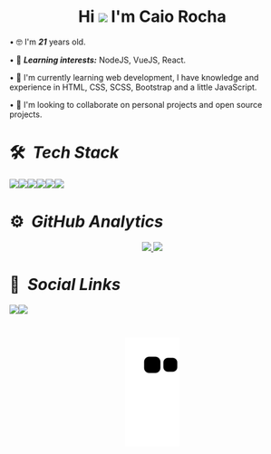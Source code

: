 **<h1 align="center">Hi <img src="https://raw.githubusercontent.com/kaueMarques/kaueMarques/master/hi.gif" width="30px"> I'm Caio Rocha</h1>**
<p align="left">  </p>

• 🤓 I'm **_21_** years old.

• 👀 **_Learning interests:_** NodeJS, VueJS, React.

• 🌱 I'm currently learning web development, I have knowledge and experience in HTML, CSS, SCSS, Bootstrap and a little JavaScript.

• 💞️ I'm looking to collaborate on personal projects and open source projects.



# 🛠 &nbsp;*Tech Stack*
<div align="left">
  <div style="display: flex; align-items: flex-start;">
<a href="https://en.wikipedia.org/wiki/JavaScript/" target="_blank"><img src="https://img.shields.io/badge/-JavaScript-05122A?style=flat&logo=javascript" &nbsp;></a> 
<a href="https://en.wikipedia.org/wiki/HTML" target="_blank"><img src="https://img.shields.io/badge/-HTML-05122A?style=flat&logo=HTML5" &nbsp;></a> 
<a href="https://en.wikipedia.org/wiki/CSS" target="_blank"><img src="https://img.shields.io/badge/-CSS-05122A?style=flat&logo=CSS3&logoColor=1572B6" &nbsp;></a> 
<a href="https://en.wikipedia.org/wiki/Git" target="_blank"><img src="https://img.shields.io/badge/-Git-05122A?style=flat&logo=git" &nbsp;></a>
<a href="https://en.wikipedia.org/wiki/Gitub" target="_blank"><img src="https://img.shields.io/badge/-GitHub-05122A?style=flat&logo=github" &nbsp;></a>
<a href="https://en.wikipedia.org/wiki/Visual_Studio_Code" target="_blank"><img src="https://img.shields.io/badge/-Visual%20Studio%20Code-05122A?style=flat&logo=visual-studio-code&logoColor=007ACC"></a>
  </div>
</div>



# ⚙️ &nbsp;*GitHub Analytics*

<div align="center">
  <a href="https://github.com/cvrocha">
  <img height="180em" src="https://github-readme-stats.vercel.app/api?username=cvrocha&show_icons=true&theme=aura_dark"/>
  <img height="180em" src="https://github-readme-stats.vercel.app/api/top-langs/?username=cvrocha&layout=compact&theme=aura_dark"/>
    </a>
</div>




# 👔 &nbsp;*Social Links*

<div align="left">
  <div style="display: flex; align-items: flex-start;">
<a href="https://www.linkedin.com/in/caiovrocha/" target="_blank"><img src="https://img.shields.io/twitter/url?color=red&label=Linkedin&logo=Linkedin&logoColor=red&style=for-the-badge&url=https%3A%2F%2Fwww.linkedin.com%2Fin%2Fcaiovrocha%2F"></a>
    <a href="https://cvrocha.github.io/Portfolio/" target="_blank"><img src="https://img.shields.io/twitter/url?color=red&label=%F0%9F%96%A5%EF%B8%8F%20Website&logo=keyboard&logoColor=red&style=for-the-badge&url=https%3A%2F%2Fcvrocha.github.io%2Fportifolio%2Findex.html"></a>
  </div>
</div>

#  

<div align="center"><a href="https://github.com/cvrocha"><img src="https://github.com/rafaballerini/rafaballerini/blob/output/github-contribution-grid-snake.svg"></a></div>

